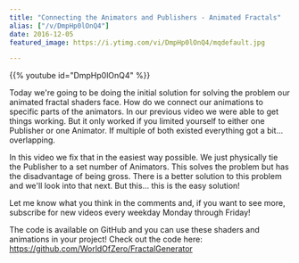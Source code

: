 ```yaml
---
title: "Connecting the Animators and Publishers - Animated Fractals"
alias: ["/v/DmpHp0lOnQ4"]
date: 2016-12-05
featured_image: https://i.ytimg.com/vi/DmpHp0lOnQ4/mqdefault.jpg

---
```


{{% youtube id="DmpHp0lOnQ4" %}}

Today we're going to be doing the initial solution for solving the problem our animated fractal shaders face. How do we connect our animations to specific parts of the animators. In our previous video we were able to get things working. But it only worked if you limited yourself to either one Publisher or one Animator. If multiple of both existed everything got a bit... overlapping.

In this video we fix that in the easiest way possible. We just physically tie the Publisher to a set number of Animators. This solves the problem but has the disadvantage of being gross. There is a better solution to this problem and we'll look into that next. But this... this is the easy solution!

Let me know what you think in the comments and, if you want to see more, subscribe for new videos every weekday Monday through Friday!

The code is available on GitHub and you can use these shaders and animations in your project! Check out the code here: https://github.com/WorldOfZero/FractalGenerator